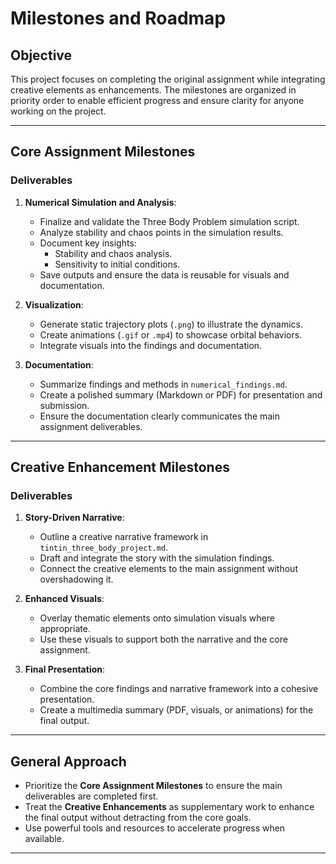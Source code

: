 
# Milestones and Roadmap

## Objective
This project focuses on completing the original assignment while integrating creative elements as enhancements. The milestones are organized in priority order to enable efficient progress and ensure clarity for anyone working on the project.

---

## Core Assignment Milestones
### Deliverables
1. **Numerical Simulation and Analysis**:
   - Finalize and validate the Three Body Problem simulation script.
   - Analyze stability and chaos points in the simulation results.
   - Document key insights:
     - Stability and chaos analysis.
     - Sensitivity to initial conditions.
   - Save outputs and ensure the data is reusable for visuals and documentation.

2. **Visualization**:
   - Generate static trajectory plots (`.png`) to illustrate the dynamics.
   - Create animations (`.gif` or `.mp4`) to showcase orbital behaviors.
   - Integrate visuals into the findings and documentation.

3. **Documentation**:
   - Summarize findings and methods in `numerical_findings.md`.
   - Create a polished summary (Markdown or PDF) for presentation and submission.
   - Ensure the documentation clearly communicates the main assignment deliverables.

---

## Creative Enhancement Milestones
### Deliverables
1. **Story-Driven Narrative**:
   - Outline a creative narrative framework in `tintin_three_body_project.md`.
   - Draft and integrate the story with the simulation findings.
   - Connect the creative elements to the main assignment without overshadowing it.

2. **Enhanced Visuals**:
   - Overlay thematic elements onto simulation visuals where appropriate.
   - Use these visuals to support both the narrative and the core assignment.

3. **Final Presentation**:
   - Combine the core findings and narrative framework into a cohesive presentation.
   - Create a multimedia summary (PDF, visuals, or animations) for the final output.

---

## General Approach
- Prioritize the **Core Assignment Milestones** to ensure the main deliverables are completed first.
- Treat the **Creative Enhancements** as supplementary work to enhance the final output without detracting from the core goals.
- Use powerful tools and resources to accelerate progress when available.

---
